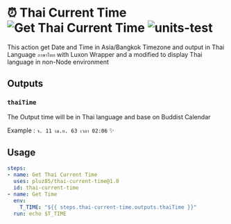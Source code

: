
# ⏰ Thai Current Time  ![Get Thai Current Time](https://github.com/pluz85/thai-current-time/workflows/Get%20Thai%20Current%20Time/badge.svg) ![units-test](https://github.com/pluz85/thai-current-time/workflows/units-test/badge.svg)

This action get Date and Time in Asia/Bangkok Timezone and output in Thai Language `ภาษาไทย` with Luxon Wrapper and a modified to display Thai language in non-Node environment

## Outputs

### `thaiTime`

The Output time will be in Thai language and base on Buddist Calendar 

Example : `จ. 11 เม.ย. 63 เวลา 02:06` ✨

## Usage

```yaml
steps:
- name: Get Thai Current Time
  uses: pluz85/thai-current-time@1.0
  id: thai-current-time
- name: Get Time
  env:
    T_TIME: "${{ steps.thai-current-time.outputs.thaiTime }}"
  run: echo $T_TIME
```
